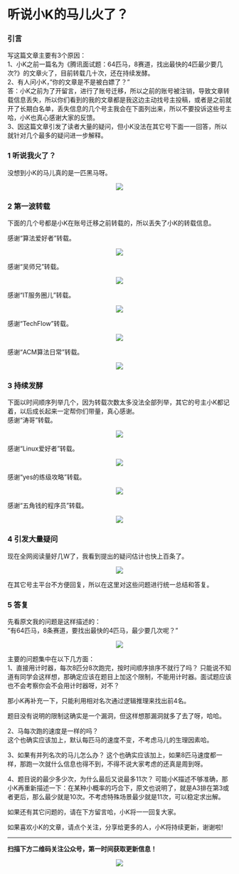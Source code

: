 # 听说小K的马儿火了？

### 引言

写这篇文章主要有3个原因：  
1、小K之前一篇名为《腾讯面试题：64匹马，8赛道，找出最快的4匹最少要几次?》的文章火了，目前转载几十次，还在持续发酵。  
2、有人问小K，”你的文章是不是被白嫖了？”  
答：小K之前为了开留言，进行了账号迁移，所以之前的账号被注销，导致文章转载信息丢失，所以你们看到的我的文章都是我这边主动找号主投稿，或者是之前就开了长期白名单，丢失信息的几个号主我会在下面列出来，所以不要投诉这些号主哈，小K也真心感谢大家的反馈。  
3、因这篇文章引发了读者大量的疑问，但小K没法在其它号下面一一回答，所以就针对几个最多的疑问进一步解释。  

### 1 听说我火了？
没想到小K的马儿真的是一匹黑马呀。
<div align=center><img src="img-马儿/p-1.jpg" style="max-height: 300px;"></div>


### 2 第一波转载
下面的几个号都是小K在账号迁移之前转载的，所以丢失了小K的转载信息。  

感谢“算法爱好者”转载。
<div align=center><img src="img-马儿/p-2-1.png" style="max-height: 300px;"></div>

感谢“吴师兄”转载。
<div align=center><img src="img-马儿/p-2-2.png" style="max-height: 300px;"></div>

感谢“IT服务圈儿”转载。
<div align=center><img src="img-马儿/p-2-3.png" style="max-height: 300px;"></div>

感谢“TechFlow”转载。
<div align=center><img src="img-马儿/p-2-4.png" style="max-height: 300px;"></div>

感谢“ACM算法日常”转载。
<div align=center><img src="img-马儿/p-2-5.png" style="max-height: 300px;"></div>

### 3 持续发酵
下面以时间顺序列举几个，因为转载次数太多没法全部列举，其它的号主小K都记着，以后成长起来一定帮你们带量，真心感谢。  
感谢“涛哥”转载。
<div align=center><img src="img-马儿/p-3-1.png" style="max-height: 300px;"></div>

感谢“Linux爱好者”转载。
<div align=center><img src="img-马儿/p-3-2.png" style="max-height: 300px;"></div>

感谢“yes的练级攻略”转载。
<div align=center><img src="img-马儿/p-3-3.png" style="max-height: 300px;"></div>

感谢“五角钱的程序员”转载。
<div align=center><img src="img-马儿/p-3-4.png" style="max-height: 300px;"></div>

### 4 引发大量疑问
现在全网阅读量好几W了，我看到提出的疑问估计也快上百条了。
<div align=center><img src="img-马儿/p-4.jpg" style="max-height: 300px;"></div>


在其它号主平台不方便回复，所以在这里对这些问题进行统一总结和答复。  

### 5 答复
先看原文我的问题是这样描述的：  
“有64匹马，8条赛道，要找出最快的4匹马，最少要几次呢？”
<div align=center><img src="img-赛马/p-1-1.jpg" style="max-height: 300px;"></div>

主要的问题集中在以下几方面：  
1、直接用计时器，每次8匹分8次跑完，按时间顺序排序不就行了吗？
只能说不知道有同学会这样想，那确定应该在题目上加这个限制，不能用计时器。面试题应该也不会考察你会不会用计时器呀，对不？  

那小K再补充一下，只能利用相对名次通过逻辑推理来找出前4名。  

题目没有说明的限制这确实是一个漏洞，但这样想那漏洞就多了去了呀，哈哈。

2、马每次跑的速度是一样的吗？  
这个也确实应该加上，默认每匹马的速度不变，不考虑马儿的生理因素哈。

3、如果有并列名次的马儿怎么办？
这个也确实应该加上，如果8匹马速度都一样，那跑一次就什么信息也得不到，不得不说大家考虑的还真是周到呀。

4、题目说的最少多少次，为什么最后又说最多11次？
可能小K描述不够准确，那小K再重新描述一下：在某种小概率的巧合下，原文也说明了，就是A3排在第3或者更后，那么最少就是10次。不考虑特殊场景最少就是11次，可以稳定求出解。

如果还有其它问题的，请在下方留言哈，小K将一一回复大家。

如果喜欢小K的文章，请点个关注，分享给更多的人，小K将持续更新，谢谢啦!

---
**扫描下方二维码关注公众号，第一时间获取更新信息！**  
<div align=center><img src="../../../qrcode.gif" style="max-height: 300px;"></div> 


